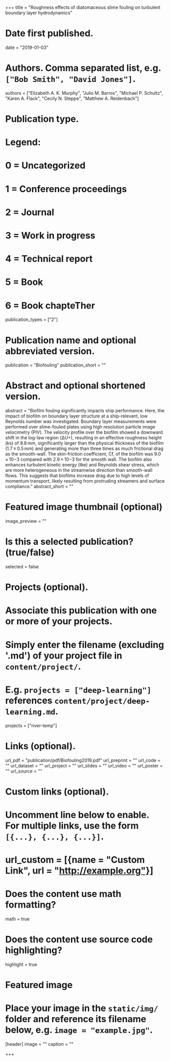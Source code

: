 +++
title = "Roughness effects of diatomaceous slime fouling on turbulent boundary layer hydrodynamics"

# Date first published.
date = "2019-01-03"

# Authors. Comma separated list, e.g. `["Bob Smith", "David Jones"]`.
authors = ["Elizabeth A. K. Murphy", "Julio M. Barros", "Michael P. Schultz", "Karen A. Flack", "Cecily N. Steppe", "Matthew A. Reidenbach"]

# Publication type.
# Legend:
# 0 = Uncategorized
# 1 = Conference proceedings
# 2 = Journal
# 3 = Work in progress
# 4 = Technical report
# 5 = Book
# 6 = Book chapteTher
publication_types = ["2"]

# Publication name and optional abbreviated version.
publication = "Biofouling"
publication_short = ""

# Abstract and optional shortened version.
abstract = "Biofilm fouling significantly impacts ship performance. Here, the impact of biofilm on boundary layer structure at a ship-relevant, low Reynolds number was investigated. Boundary layer measurements were performed over slime-fouled plates using high resolution particle image velocimetry (PIV). The velocity profile over the biofilm showed a downward shift in the log-law region (ΔU+), resulting in an effective roughness height (ks) of 8.8 mm, significantly larger than the physical thickness of the biofilm (1.7 ± 0.5 mm) and generating more than three times as much frictional drag as the smooth-wall. The skin-friction coefficient, Cf, of the biofilm was 9.0 × 10−3 compared with 2.9 × 10−3 for the smooth wall. The biofilm also enhances turbulent kinetic energy (tke) and Reynolds shear stress, which are more heterogeneous in the streamwise direction than smooth-wall flows. This suggests that biofilms increase drag due to high levels of momentum transport, likely resulting from protruding streamers and surface compliance."
abstract_short = ""

# Featured image thumbnail (optional)
image_preview = ""

# Is this a selected publication? (true/false)
selected = false

# Projects (optional).
#   Associate this publication with one or more of your projects.
#   Simply enter the filename (excluding '.md') of your project file in `content/project/`.
#   E.g. `projects = ["deep-learning"]` references `content/project/deep-learning.md`.
projects = ["river-temp"]

# Links (optional).
url_pdf = "publication/pdf/Biofouling2019.pdf"
url_preprint = ""
url_code = ""
url_dataset = ""
url_project = ""
url_slides = ""
url_video = ""
url_poster = ""
url_source = ""

# Custom links (optional).
#   Uncomment line below to enable. For multiple links, use the form `[{...}, {...}, {...}]`.
# url_custom = [{name = "Custom Link", url = "http://example.org"}]

# Does the content use math formatting?
math = true

# Does the content use source code highlighting?
highlight = true

# Featured image
# Place your image in the `static/img/` folder and reference its filename below, e.g. `image = "example.jpg"`.
[header]
image = ""
caption = ""

+++
